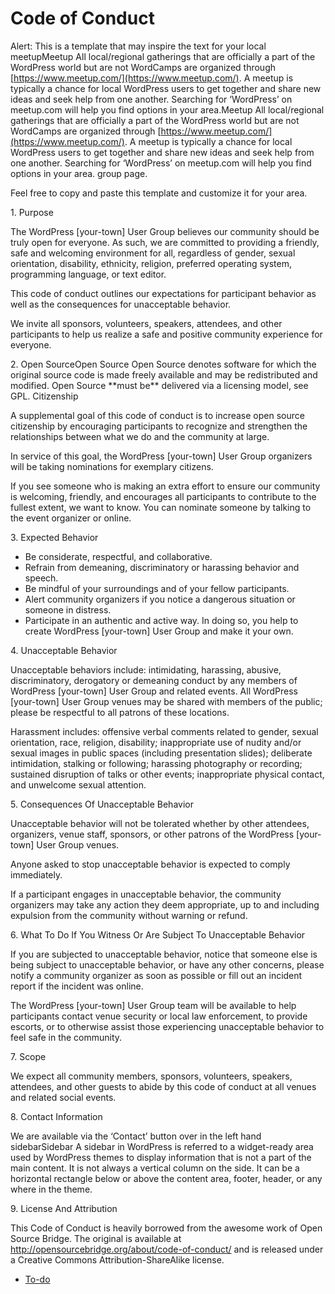 # Code of Conduct

Alert: This is a template that may inspire the text for your local meetupMeetup All local/regional gatherings that are officially a part of the WordPress world but are not WordCamps are organized through [https://www.meetup.com/](https://www.meetup.com/). A meetup is typically a chance for local WordPress users to get together and share new ideas and seek help from one another. Searching for ‘WordPress’ on meetup.com will help you find options in your area.Meetup All local/regional gatherings that are officially a part of the WordPress world but are not WordCamps are organized through [https://www.meetup.com/](https://www.meetup.com/). A meetup is typically a chance for local WordPress users to get together and share new ideas and seek help from one another. Searching for ‘WordPress’ on meetup.com will help you find options in your area. group page.

Feel free to copy and paste this template and customize it for your area.

1\. Purpose

The WordPress \[your-town\] User Group believes our community should be truly open for everyone. As such, we are committed to providing a friendly, safe and welcoming environment for all, regardless of gender, sexual orientation, disability, ethnicity, religion, preferred operating system, programming language, or text editor.

This code of conduct outlines our expectations for participant behavior as well as the consequences for unacceptable behavior.

We invite all sponsors, volunteers, speakers, attendees, and other participants to help us realize a safe and positive community experience for everyone.

2\. Open SourceOpen Source Open Source denotes software for which the original source code is made freely available and may be redistributed and modified. Open Source \*\*must be\*\* delivered via a licensing model, see GPL. Citizenship

A supplemental goal of this code of conduct is to increase open source citizenship by encouraging participants to recognize and strengthen the relationships between what we do and the community at large.

In service of this goal, the WordPress \[your-town\] User Group organizers will be taking nominations for exemplary citizens.

If you see someone who is making an extra effort to ensure our community is welcoming, friendly, and encourages all participants to contribute to the fullest extent, we want to know. You can nominate someone by talking to the event organizer or online.

3\. Expected Behavior

*   Be considerate, respectful, and collaborative.
*   Refrain from demeaning, discriminatory or harassing behavior and speech.
*   Be mindful of your surroundings and of your fellow participants.
*   Alert community organizers if you notice a dangerous situation or someone in distress.
*   Participate in an authentic and active way. In doing so, you help to create WordPress \[your-town\] User Group and make it your own.

4\. Unacceptable Behavior

Unacceptable behaviors include: intimidating, harassing, abusive, discriminatory, derogatory or demeaning conduct by any members of  WordPress \[your-town\] User Group and related events. All WordPress \[your-town\] User Group venues may be shared with members of the public; please be respectful to all patrons of these locations.

Harassment includes: offensive verbal comments related to gender, sexual orientation, race, religion, disability; inappropriate use of nudity and/or sexual images in public spaces (including presentation slides); deliberate intimidation, stalking or following; harassing photography or recording; sustained disruption of talks or other events; inappropriate physical contact, and unwelcome sexual attention.

5\. Consequences Of Unacceptable Behavior

Unacceptable behavior will not be tolerated whether by other attendees, organizers, venue staff, sponsors, or other patrons of the WordPress \[your-town\] User Group venues.

Anyone asked to stop unacceptable behavior is expected to comply immediately.

If a participant engages in unacceptable behavior, the community organizers may take any action they deem appropriate, up to and including expulsion from the community without warning or refund.

6\. What To Do If You Witness Or Are Subject To Unacceptable Behavior

If you are subjected to unacceptable behavior, notice that someone else is being subject to unacceptable behavior, or have any other concerns, please notify a community organizer as soon as possible or fill out an incident report if the incident was online.

The WordPress \[your-town\] User Group team will be available to help participants contact venue security or local law enforcement, to provide escorts, or to otherwise assist those experiencing unacceptable behavior to feel safe in the community.

7\. Scope

We expect all community members, sponsors, volunteers, speakers, attendees, and other guests to abide by this code of conduct at all venues and related social events.

8\. Contact Information

We are available via the ‘Contact’ button over in the left hand sidebarSidebar A sidebar in WordPress is referred to a widget-ready area used by WordPress themes to display information that is not a part of the main content. It is not always a vertical column on the side. It can be a horizontal rectangle below or above the content area, footer, header, or any where in the theme.

9\. License And Attribution

This Code of Conduct is heavily borrowed from the awesome work of Open Source Bridge. The original is available at http://opensourcebridge.org/about/code-of-conduct/ and is released under a Creative Commons Attribution-ShareAlike license.

*   [To-do](# "To-do")